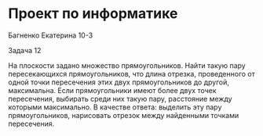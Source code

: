 # Проект по информатике 

Багненко Екатерина 10-3

Задача 12  

На плоскости задано множество прямоугольников. Найти такую пару пересекающихся прямоугольников, что длина отрезка, проведенного от одной точки пересечения этих двух прямоугольников до другой, максимальна. Если прямоугольники имеют более двух точек пересечения, выбирать среди них такую пару, расстояние между которыми максимально. В качестве ответа: выделить эту пару прямоугольников, нарисовать отрезок между найденными точками пересечения.
